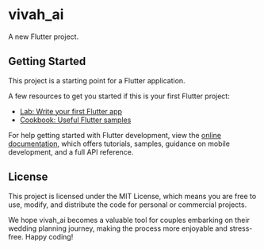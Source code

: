 # vivah_ai

A new Flutter project.

## Getting Started

This project is a starting point for a Flutter application.

A few resources to get you started if this is your first Flutter project:

- [Lab: Write your first Flutter app](https://docs.flutter.dev/get-started/codelab)
- [Cookbook: Useful Flutter samples](https://docs.flutter.dev/cookbook)

For help getting started with Flutter development, view the
[online documentation](https://docs.flutter.dev/), which offers tutorials,
samples, guidance on mobile development, and a full API reference.

## License 
This project is licensed under the MIT License, which means you are free to use, modify, and distribute the code for personal or commercial projects.

We hope vivah_ai becomes a valuable tool for couples embarking on their wedding planning journey, making the process more enjoyable and stress-free. Happy coding!
